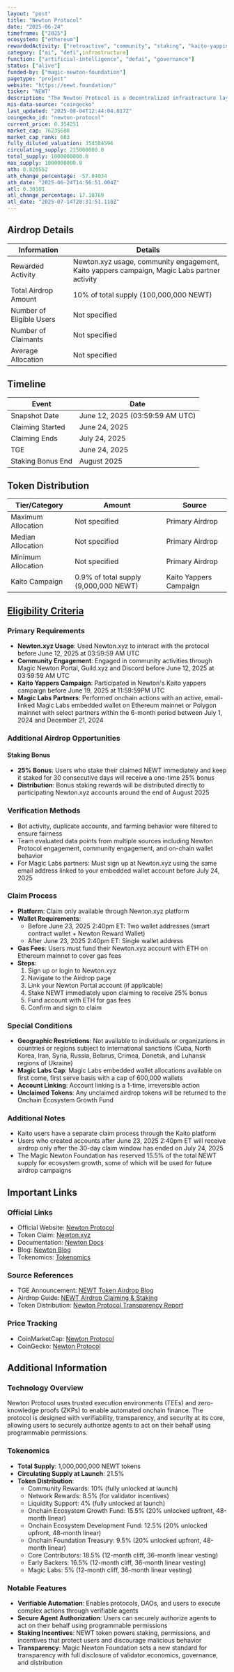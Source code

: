 ```yaml
---
layout: "post"
title: "Newton Protocol"
date: "2025-06-24"
timeframe: ["2025"]
ecosystem: ["ethereum"]
rewardedActivity: ["retroactive", "community", "staking", "kaito-yapping"]
category: ["ai", "defi",infrastructure]
function: ["artificial-intelligence", "defai", "governance"]
status: ["alive"]
funded-by: ["magic-newton-foundation"]
pagetype: "project"
website: "https://newt.foundation/"
ticker: "NEWT"
description: "The Newton Protocol is a decentralized infrastructure layer for verifiable onchain automation and secure agent authorization. It enables protocols, DAOs, and users to execute complex actions through verifiable agents, without relying on centralized bots or offchain coordination."
mis-data-source: "coingecko"
last_updated: "2025-08-04T12:44:04.817Z"
coingecko_id: "newton-protocol"
current_price: 0.354251
market_cap: 76235688
market_cap_rank: 603
fully_diluted_valuation: 354584596
circulating_supply: 215000000.0
total_supply: 1000000000.0
max_supply: 1000000000.0
ath: 0.820552
ath_change_percentage: -57.04034
ath_date: "2025-06-24T14:56:51.004Z"
atl: 0.30101
atl_change_percentage: 17.10769
atl_date: "2025-07-14T20:31:51.110Z"
---
```


## Airdrop Details

| Information              | Details                                                     |
| ------------------------ | ----------------------------------------------------------- |
| Rewarded Activity        | Newton.xyz usage, community engagement, Kaito yappers campaign, Magic Labs partner activity |
| Total Airdrop Amount     | 10% of total supply (100,000,000 NEWT)                     |
| Number of Eligible Users | Not specified                                               |
| Number of Claimants      | Not specified                                               |
| Average Allocation       | Not specified                                               |

## Timeline

| Event               | Date                                           |
| ------------------- | ---------------------------------------------- |
| Snapshot Date       | June 12, 2025 (03:59:59 AM UTC)               |
| Claiming Started    | June 24, 2025                                 |
| Claiming Ends       | July 24, 2025                                 |
| TGE                 | June 24, 2025                                 |
| Staking Bonus End   | August 2025                                   |

## Token Distribution

| Tier/Category      | Amount                                   | Source                    |
| ------------------ | ---------------------------------------- | ------------------------- |
| Maximum Allocation | Not specified                            | Primary Airdrop           |
| Median Allocation  | Not specified                            | Primary Airdrop           |
| Minimum Allocation | Not specified                            | Primary Airdrop           |
| Kaito Campaign     | 0.9% of total supply (9,000,000 NEWT)    | Kaito Yappers Campaign    |

## [Eligibility Criteria](https://blog.newt.foundation/newt-token-airdrop/)

### Primary Requirements

- **Newton.xyz Usage**: Used Newton.xyz to interact with the protocol before June 12, 2025 at 03:59:59 AM UTC
- **Community Engagement**: Engaged in community activities through Magic Newton Portal, Guild.xyz and Discord before June 12, 2025 at 03:59:59 AM UTC
- **Kaito Yappers Campaign**: Participated in Newton's Kaito yappers campaign before June 19, 2025 at 11:59:59PM UTC
- **Magic Labs Partners**: Performed onchain actions with an active, email-linked Magic Labs embedded wallet on Ethereum mainnet or Polygon mainnet with select partners within the 6-month period between July 1, 2024 and December 21, 2024

### Additional Airdrop Opportunities

#### Staking Bonus
- **25% Bonus**: Users who stake their claimed NEWT immediately and keep it staked for 30 consecutive days will receive a one-time 25% bonus
- **Distribution**: Bonus staking rewards will be distributed directly to participating Newton.xyz accounts around the end of August 2025

### Verification Methods

- Bot activity, duplicate accounts, and farming behavior were filtered to ensure fairness
- Team evaluated data points from multiple sources including Newton Protocol engagement, community engagement, and on-chain wallet behavior
- For Magic Labs partners: Must sign up at Newton.xyz using the same email address linked to your embedded wallet account before July 24, 2025

### Claim Process

- **Platform**: Claim only available through Newton.xyz platform
- **Wallet Requirements**:
  - Before June 23, 2025 2:40pm ET: Two wallet addresses (smart contract wallet + Newton Reward Wallet)
  - After June 23, 2025 2:40pm ET: Single wallet address
- **Gas Fees**: Users must fund their Newton.xyz account with ETH on Ethereum mainnet to cover gas fees
- **Steps**:
  1. Sign up or login to Newton.xyz
  2. Navigate to the Airdrop page
  3. Link your Newton Portal account (if applicable)
  4. Stake NEWT immediately upon claiming to receive 25% bonus
  5. Fund account with ETH for gas fees
  6. Confirm and sign to claim

### Special Conditions

- **Geographic Restrictions**: Not available to individuals or organizations in countries or regions subject to international sanctions (Cuba, North Korea, Iran, Syria, Russia, Belarus, Crimea, Donetsk, and Luhansk regions of Ukraine)
- **Magic Labs Cap**: Magic Labs embedded wallet allocations available on first come, first serve basis with a cap of 600,000 wallets
- **Account Linking**: Account linking is a 1-time, irreversible action
- **Unclaimed Tokens**: Any unclaimed airdrop tokens will be returned to the Onchain Ecosystem Growth Fund

### Additional Notes

- Kaito users have a separate claim process through the Kaito platform
- Users who created accounts after June 23, 2025 2:40pm ET will receive airdrop only after the 30-day claim window has ended on July 24, 2025
- The Magic Newton Foundation has reserved 15.5% of the total NEWT supply for ecosystem growth, some of which will be used for future airdrop campaigns

## Important Links

### Official Links

- Official Website: [Newton Protocol](https://newt.foundation/)
- Token Claim: [Newton.xyz](https://newton.xyz/)
- Documentation: [Newton Docs](https://docs.newt.foundation/)
- Blog: [Newton Blog](https://blog.newt.foundation/)
- Tokenomics: [Tokenomics](https://docs.newt.foundation/newton-protocol/token-distribution-and-vesting#liquidity-support-community-allocation)

### Source References

- TGE Announcement: [NEWT Token Airdrop Blog](https://blog.newt.foundation/newt-token-airdrop/)
- Airdrop Guide: [NEWT Airdrop Claiming & Staking](https://docs.newt.foundation/how-to-guides/newt-token-airdrop)
- Token Distribution: [Newton Protocol Transparency Report](https://docs.newt.foundation/newton-protocol/token-distribution-and-vesting)

### Price Tracking

- CoinMarketCap: [Newton Protocol](https://coinmarketcap.com/currencies/newton-protocol/)
- CoinGecko: [Newton Protocol](https://www.coingecko.com/en/coins/newton-protocol)

## Additional Information

### Technology Overview

Newton Protocol uses trusted execution environments (TEEs) and zero-knowledge proofs (ZKPs) to enable automated onchain finance. The protocol is designed with verifiability, transparency, and security at its core, allowing users to securely authorize agents to act on their behalf using programmable permissions.

### Tokenomics

- **Total Supply**: 1,000,000,000 NEWT tokens
- **Circulating Supply at Launch**: 21.5%
- **Token Distribution**:
  - Community Rewards: 10% (fully unlocked at launch)
  - Network Rewards: 8.5% (for validator incentives)
  - Liquidity Support: 4% (fully unlocked at launch)
  - Onchain Ecosystem Growth Fund: 15.5% (20% unlocked upfront, 48-month linear)
  - Onchain Ecosystem Development Fund: 12.5% (20% unlocked upfront, 48-month linear)
  - Onchain Foundation Treasury: 9.5% (20% unlocked upfront, 48-month linear)
  - Core Contributors: 18.5% (12-month cliff, 36-month linear vesting)
  - Early Backers: 16.5% (12-month cliff, 36-month linear vesting)
  - Magic Labs: 5% (12-month cliff, 36-month linear vesting)

### Notable Features

- **Verifiable Automation**: Enables protocols, DAOs, and users to execute complex actions through verifiable agents
- **Secure Agent Authorization**: Users can securely authorize agents to act on their behalf using programmable permissions
- **Staking Incentives**: NEWT token powers staking, permissions, and incentives that protect users and discourage malicious behavior
- **Transparency**: Magic Newton Foundation sets a new standard for transparency with full disclosure of validator economics, governance, and distribution
